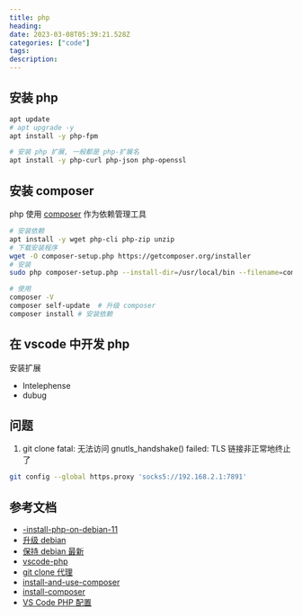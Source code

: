 ```yaml
---
title: php
heading:  
date: 2023-03-08T05:39:21.528Z
categories: ["code"]
tags: 
description:  
---
```


## 安装 php
```bash
apt update
# apt upgrade -y
apt install -y php-fpm

# 安装 php 扩展, 一般都是 php-扩展名
apt install -y php-curl php-json php-openssl
```

## 安装 composer
php 使用 [composer](https://getcomposer.org/root) 作为依赖管理工具
```bash
# 安装依赖
apt install -y wget php-cli php-zip unzip
# 下载安装程序
wget -O composer-setup.php https://getcomposer.org/installer
# 安装
sudo php composer-setup.php --install-dir=/usr/local/bin --filename=composer

# 使用
composer -V
composer self-update  # 升级 composer
composer install # 安装依赖
```

## 在 vscode 中开发 php
安装扩展 
- Intelephense
- dubug

## 问题
1. git clone fatal: 无法访问 gnutls_handshake() failed: TLS 链接非正常地终止了
```bash
git config --global https.proxy 'socks5://192.168.2.1:7891'
```


## 参考文档
- [-install-php-on-debian-11](https://www.myfreax.com/how-to-install-php-on-debian-11/)
- [升级 debian](https://www.iplayio.cn/post/8400576791)
- [保持 debian 最新](https://www.debian.org/doc/manuals/debian-faq/uptodate.zh-cn.html)
- [vscode-php](https://zhuanlan.zhihu.com/p/359984466)
- [git clone 代理](https://blog.51cto.com/frytea/3348716)
- [install-and-use-composer](https://linuxize.com/post/how-to-install-and-use-composer-on-debian-10/)
- [install-composer](https://www.digitalocean.com/community/tutorials/how-to-install-and-use-composer-on-debian-11)
- [VS Code PHP 配置](https://zhuanlan.zhihu.com/p/359984466)